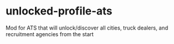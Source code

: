 # unlocked-profile-ats
Mod for ATS that will unlock/discover all cities, truck dealers, and recruitment agencies from the start
